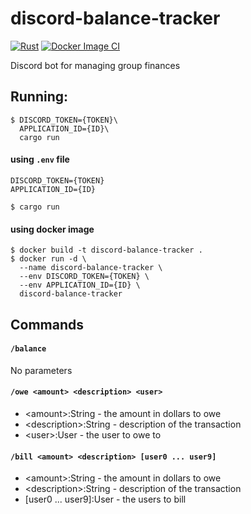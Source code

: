 # discord-balance-tracker

[![Rust](https://github.com/Green-Avocado/discord-balance-tracker/actions/workflows/rust.yml/badge.svg)](https://github.com/Green-Avocado/discord-balance-tracker/actions/workflows/rust.yml)
[![Docker Image CI](https://github.com/Green-Avocado/discord-balance-tracker/actions/workflows/docker-image.yml/badge.svg)](https://github.com/Green-Avocado/discord-balance-tracker/actions/workflows/docker-image.yml)

Discord bot for managing group finances



## Running:

```
$ DISCORD_TOKEN={TOKEN}\
  APPLICATION_ID={ID}\
  cargo run
```

#### using `.env` file

```
DISCORD_TOKEN={TOKEN}
APPLICATION_ID={ID}
```

```
$ cargo run
```

#### using docker image

```
$ docker build -t discord-balance-tracker .
$ docker run -d \
  --name discord-balance-tracker \
  --env DISCORD_TOKEN={TOKEN} \
  --env APPLICATION_ID={ID} \
  discord-balance-tracker
```



## Commands

#### `/balance`

No parameters

#### `/owe <amount> <description> <user>`

- \<amount>:String - the amount in dollars to owe
- \<description>:String - description of the transaction
- \<user>:User - the user to owe to

#### `/bill <amount> <description> [user0 ... user9]`

- \<amount>:String - the amount in dollars to owe
- \<description>:String - description of the transaction
- [user0 ... user9]:User - the users to bill
